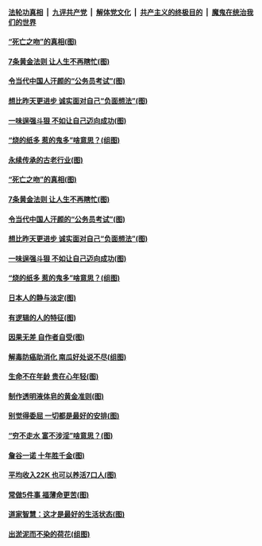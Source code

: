 

####  [法轮功真相](../../../../basic/blob/master/README.md?t=07032031) &nbsp;|&nbsp; [九评共产党](../../../../9ping.md/blob/master/README.md?t=07032031) &nbsp;|&nbsp; [解体党文化](../../../../jtdwh.md/blob/master/README.md?t=07032031)  &nbsp;|&nbsp; [共产主义的终极目的](../../../../gczydzjmd.md/blob/master/README.md?t=07032031) &nbsp;|&nbsp; [魔鬼在统治我们的世界](../../../../mgztzwmdsj.md/blob/master/README.md?t=07032031) 

#### [“死亡之吻”的真相(图)](../pages/p8/938205.md?t=07032031) 

#### [7条黄金法则 让人生不再瞎忙(图)](../pages/p8/938472.md?t=07032031) 

#### [令当代中国人汗颜的“公务员考试”(图)](../pages/p8/938246.md?t=07032031) 

#### [想比昨天更进步 诚实面对自己“负面想法”(图)](../pages/p8/938419.md?t=07032031) 

#### [一味逞强斗狠 不如让自己迈向成功(图)](../pages/p8/937701.md?t=07032031) 

#### [“烧的纸多 惹的鬼多”啥意思？(组图)](../pages/p8/938393.md?t=07032031) 

#### [永续传承的古老行业(图)](../pages/p8/938548.md?t=07032031) 

#### [“死亡之吻”的真相(图)](../pages/p8/938205.md?t=07032031) 

#### [7条黄金法则 让人生不再瞎忙(图)](../pages/p8/938472.md?t=07032031) 

#### [令当代中国人汗颜的“公务员考试”(图)](../pages/p8/938246.md?t=07032031) 

#### [想比昨天更进步 诚实面对自己“负面想法”(图)](../pages/p8/938419.md?t=07032031) 

#### [一味逞强斗狠 不如让自己迈向成功(图)](../pages/p8/937701.md?t=07032031) 

#### [“烧的纸多 惹的鬼多”啥意思？(组图)](../pages/p8/938393.md?t=07032031) 

#### [日本人的静与淡定(图)](../pages/p8/936769.md?t=07032031) 

#### [有逻辑的人的特征(图)](../pages/p8/938239.md?t=07032031) 

#### [因果无差 自作者自受(图)](../pages/p8/938272.md?t=07032031) 

#### [解毒防癌助消化 南瓜好处说不尽(组图)](../pages/p8/937975.md?t=07032031) 

#### [生命不在年龄 贵在心年轻(图)](../pages/p8/937698.md?t=07032031) 

#### [制作透明液体皂的黄金准则(图)](../pages/p8/938207.md?t=07032031) 

#### [别觉得委屈 一切都是最好的安排(图)](../pages/p8/921940.md?t=07032031) 

#### [“穷不走水 富不涉淫”啥意思？(图)](../pages/p8/938176.md?t=07032031) 

#### [詹谷一诺 十年胜千金(图)](../pages/p8/937705.md?t=07032031) 

#### [平均收入22K 也可以养活7口人(图)](../pages/p8/938104.md?t=07032031) 

#### [常做5件事 福薄命更苦(图)](../pages/p8/937990.md?t=07032031) 

#### [道家智慧：这才是最好的生活状态(图)](../pages/p8/900827.md?t=07032031) 

#### [出淤泥而不染的荷花(组图)](../pages/p8/937863.md?t=07032031) 

